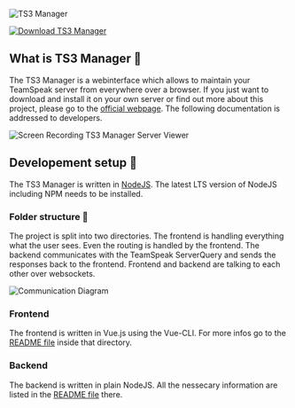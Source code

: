 ![TS3 Manager](https://www.ts3.app/ts3_manager_text_new_2.svg)

[![Download TS3 Manager](https://img.shields.io/sourceforge/dt/ts3-manager.svg)](https://sourceforge.net/projects/ts3-manager/files/latest/download)

## What is TS3 Manager 🤔
The TS3 Manager is a webinterface which allows to maintain your TeamSpeak server from everywhere over a browser. If you just want to download and install it on your own server or find out more about this project, please go to the [official webpage](https://www.ts3.app). The following documentation is addressed to developers.

![Screen Recording TS3 Manager Server Viewer](https://media.giphy.com/media/JsPf6fFxQH9D4c6QIE/source.gif)

## Developement setup 🔧
The TS3 Manager is written in [NodeJS](https://nodejs.org). The latest LTS version of NodeJS including NPM needs to be installed.

### Folder structure 📁
The project is split into two directories. The frontend is handling everything what the user sees. Even the routing is handled by the frontend. The backend communicates with the TeamSpeak ServerQuery and sends the responses back to the frontend. Frontend and backend are talking to each other over websockets.

![Communication Diagram](https://www.ts3.app/assets/img/dataflow-diagram.eeff9014.png)

### Frontend
The frontend is written in Vue.js using the Vue-CLI. For more infos go to the [README file](./frontend/README.md) inside that directory.

### Backend
The backend is written in plain NodeJS. All the nessecary information are listed in the [README file](./backend/README.md) there.
